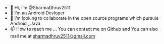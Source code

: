 - 👋 Hi, I’m @SharmaDhruv2511
- 👀 I’m an Android Devloper
- 💞️ I’m looking to collaborate in the open source programs which pursuie Android , Java
- 📫 How to reach me ... You can contact me on Github and You can also mail me at sharmadhruv2511@gmail.com

<!---
SharmaDhruv2511/SharmaDhruv2511 is a ✨ special ✨ repository because its `README.md` (this file) appears on your GitHub profile.
You can click the Preview link to take a look at your changes.
---> 
